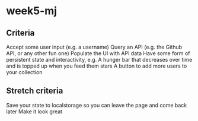 # week5-mj

## Criteria 
Accept some user input (e.g. a username)
Query an API (e.g. the Github API, or any other fun one)
Populate the UI with API data
Have some form of persistent state and interactivity, e.g.
A hunger bar that decreases over time and is topped up when you feed them stars
A button to add more users to your collection

## Stretch criteria 
Save your state to localstorage so you can leave the page and come back later
Make it look great
